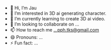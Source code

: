 - 👋 Hi, I’m Jau
- 👀 I’m interested in 3D ai generating character.
- 🌱 I’m currently learning to create 3D ai video.
- 💞️ I’m looking to collaborate on ...
- 📫 How to reach me ...pph.tks@gmail.com
- 😄 Pronouns: ...
- ⚡ Fun fact: ...

<!---
Jay1651996/Jay1651996 is a ✨ special ✨ repository because its `README.md` (this file) appears on your GitHub profile.
You can click the Preview link to take a look at your changes.
--->
